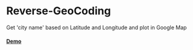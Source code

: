 # Reverse-GeoCoding
Get 'city name' based on Latitude and Longitude and plot in Google Map

#### [Demo](http://logeshpaul.github.io/reverse-geocoding/)
